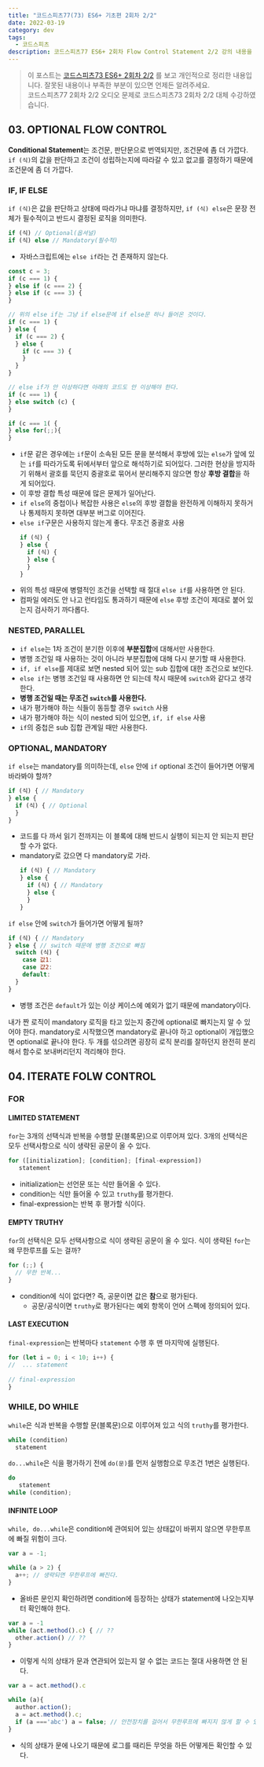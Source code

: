 ```yaml
---
title: "코드스피츠77(73) ES6+ 기초편 2회차 2/2"
date: 2022-03-19
category: dev
tags:
  - 코드스피츠
description: 코드스피츠77 ES6+ 2회차 Flow Control Statement 2/2 강의 내용을 정리했습니다.
---
```


> 이 포스트는 [코드스피츠73 ES6+ 2회차 2/2](https://www.youtube.com/watch?v=U6dmAT8KImY) 를 보고 개인적으로 정리한 내용입니다. 잘못된 내용이나 부족한 부분이 있으면 언제든 알려주세요.  
> 코드스피츠77 2회차 2/2 오디오 문제로 코드스피츠73 2회차 2/2 대체 수강하였습니다.

## 03. OPTIONAL FLOW CONTROL


**Conditional Statement**는 조건문, 판단문으로 번역되지만, 조건문에 좀 더 가깝다. `if (식)`의 값을 판단하고 조건이 성립하는지에 따라갈 수 있고 없고를 결정하기 때문에 조건문에 좀 더 가깝다.

### IF, IF ELSE
`if (식)`은 값을 판단하고 상태에 따라가냐 마냐를 결정하지만, `if (식) else`은 문장 전체가 필수적이고 반드시 결정된 로직을 의미한다.
```js
if (식) // Optional(옵셔널)
if (식) else // Mandatory(필수적)
```
- 자바스크립트에는 `else if`라는 건 존재하지 않는다.
```js
const c = 3;
if (c === 1) {
} else if (c === 2) { 
} else if (c === 3) {
}

// 위의 else if는 그냥 if else문에 if else문 하나 들어온 것이다.
if (c === 1) {
} else {
  if (c === 2) { 
  } else {
    if (c === 3) {
    }
  }
}

// else if가 안 이상하다면 아래의 코드도 안 이상해야 한다.
if (c === 1) {
} else switch (c) {
}

if (c === 1( {
} else for(;;){
}
```
- `if`문 같은 경우에는 `if`문이 소속된 모든 문을 분석해서 후방에 있는 `else`가 앞에 있는 `if`를 따라가도록 뒤에서부터 앞으로 해석하기로 되어있다. 그러한 현상을 방지하기 위해서 괄호를 묵던지 중괄호로 묶어서 분리해주지 않으면 항상 **후방 결합**을 하게 되어있다. 
- 이 후방 결합 특성 때문에 많은 문제가 일어난다.
- `if else`의 중첩이나 복잡한 사용은 `else`의 후방 결합을 완전하게 이해하지 못하거나 통제하지 못하면 대부분 버그로 이어진다.
- `else if`구문은 사용하지 않는게 좋다. 무조건 중괄호 사용 
  ```js
  if (식) {
  } else { 
    if (식) {
    } else {
    }
  }
  ```
- 위의 특성 때문에 병렬적인 조건을 선택할 때 절대 `else if`를 사용하면 안 된다.
- 컴파일 에러도 안 나고 런타임도 통과하기 때문에 `else` 후방 조건이 제대로 붙어 있는지 검사하기 까다롭다. 

### NESTED, PARALLEL
- `if else`는 1차 조건이 분기한 이후에 **부분집합**에 대해서만 사용한다.
- 병행 조건일 때 사용하는 것이 아니라 부분집합에 대해 다시 분기할 때 사용한다.
- `if, if else`를 제대로 보면 nested 되어 있는 sub 집합에 대한 조건으로 보인다.
- `else if`는 병행 조건일 때 사용하면 안 되는데 착시 때문에 `switch`와 같다고 생각한다.
- **병행 조건일 때는 무조건 `switch`를 사용한다.**
- 내가 평가해야 하는 식들이 동등할 경우 `switch` 사용
- 내가 평가해야 하는 식이 nested 되어 있으면, `if, if else` 사용
- `if`의 중첩은 sub 집합 관계일 때만 사용한다.

### OPTIONAL, MANDATORY
 `if else`는 mandatory를 의미하는데, `else` 안에 `if` optional 조건이 들어가면 어떻게 바라봐야 할까?
```js
if (식) { // Mandatory
} else {
  if (식) { // Optional
  }
}
```
- 코드를 다 까서 읽기 전까지는 이 블록에 대해 반드시 실행이 되는지 안 되는지 판단할 수가 없다.
- mandatory로 갔으면 다 mandatory로 가라.
  ```js
  if (식) { // Mandatory
  } else {
    if (식) { // Mandatory
    } else {
    }
  }
  ```
  
`if else` 안에 `switch`가 들어가면 어떻게 될까?
```js
if (식) { // Mandatory
} else { // switch 때문에 병행 조건으로 빠짐
  switch (식) {
    case 값1:
    case 걊2:
    default: 
  }
}
```
- 병행 조건은 `default`가 있는 이상 케이스에 예외가 없기 때문에 mandatory이다.

내가 짠 로직이 mandatory 로직을 타고 있는지 중간에 optional로 빠지는지 알 수 있어야 한다. mandatory로 시작했으면 mandatory로 끝나야 하고 optional이 개입했으면 optional로 끝나야 한다. 두 개를 섞으려면 굉장히 로직 분리를 잘하던지 완전히 분리해서 함수로 보내버리던지 격리해야 한다.

## 04. ITERATE FOLW CONTROL

### FOR

#### LIMITED STATEMENT

`for`는 3개의 선택식과 반복을 수행할 문(블록문)으로 이루어져 있다. 3개의 선택식은 모두 선택사항으로 식이 생략된 공문이 올 수 있다.

```js
for ([initialization]; [condition]; [final-expression])
   statement
```

- initialization는 선언문 또는 식만 들어올 수 있다.
- condition는 식만 들어올 수 있고 `truthy`를 평가한다.
- final-expression는 반복 후 평가할 식이다.



#### EMPTY TRUTHY

`for`의 선택식은 모두 선택사항으로 식이 생략된 공문이 올 수 있다. 식이 생략된 `for`는 왜 무한루프를 도는 걸까?

```js
for (;;) {
  // 무한 반복...
}
```

- condition에 식이 없다면? 즉, 공문이면 값은 **참**으로 평가된다.
  - 공문/공식이면 `truthy`로 평가된다는 예외 항목이 언어 스펙에 정의되어 있다.

#### LAST EXECUTION

`final-expression`는 반복마다 `statement` 수행 후 맨 마지막에 실행된다.

```js
for (let i = 0; i < 10; i++) {
//  ... statement 
  
// final-expression
}
```

### WHILE, DO WHILE

`while`은 식과 반복을 수행할 문(블록문)으로 이루어져 있고 식의 `truthy`를 평가한다.

```js
while (condition) 
  statement
```

`do...while`은 식을 평가하기 전에 `do(문)`를 먼저 실행함으로 무조건 1번은 실행된다.

```js
do
   statement
while (condition);
```

#### INFINITE LOOP

`while, do...while`은 condition에 관여되어 있는 상태값이 바뀌지 않으면 무한루프에 빠질 위험이 크다.

```js
var a = -1;

while (a > 2) {
  a++; // 생략되면 무한루프에 빠진다.
}
```

- 올바른 문인지 확인하려면 condition에 등장하는 상태가 statement에 나오는지부터 확인해야 한다.

```js
var a = -1
while (act.method().c) { // ??
  other.action() // ?? 
}
```

- 이렇게 식의 상태가 문과 연관되어 있는지 알 수 없는 코드는 절대 사용하면 안 된다. 

```js
var a = act.method().c

while (a){
  author.action();
  a = act.method().c;
  if (a ==='abc') a = false; // 안전장치를 걸어서 무한루프에 빠지지 않게 할 수 있다.
}
```

- 식의 상태가 문에 나오기 때문에 로그를 때리든 무엇을 하든 어떻게든 확인할 수 있다.